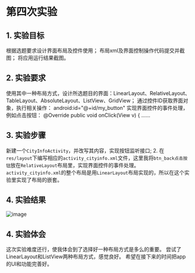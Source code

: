 # 第四次实验

## 1. 实验目标

根据选题要求设计界面布局及控件使用；
布局xml及界面控制操作代码提交并截图；
将应用运行结果截图。

## 2. 实验要求

使用其中一种布局方式，设计所选题目的界面：LinearLayout、RelativeLayout、TableLayout、AbsoluteLayout、ListView、GridView；
通过控件ID获取界面对象，执行相关操作：
android:id="@+id/my_button"
实现界面控件的事件处理，例如点击按钮：
@Override
public void onClick(View v) {
......
## 3. 实验步骤

 新建一个`CityInfoActivity`，并改写其内容，实现按钮监听接口;
  2.  在`res/layout`下编写相应的`activity_cityinfo.xml`文件，这里我将`btn_back点击按钮`放在`RelativeLayout`布局里，实现界面控件的事件处理。
      `activity_cityinfo.xml`的整个布局是用`LinearLayout`布局实现的，所以在这个实验里实现了布局的嵌套。
## 4. 实验结果
![image](https://github.com/ZhuHongen/android-labs-2018/blob/master/soft1614080902146/report4.JPG)
## 4. 实验体会

这次实验难度还行，使我体会到了选择好一种布局方式是多么的重要。
尝试了LinearLayout和ListView两种布局方式，感觉良好。
希望在接下来的时间把app的UI和功能完善好。
